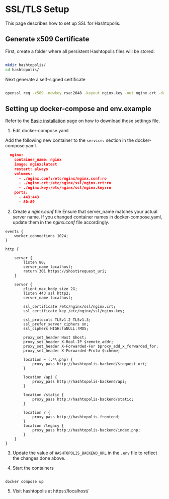 # SSL/TLS Setup

This page describes how to set up SSL for Hashtopolis.

## Generate x509 Certificate
First, create a folder where all persistent Hashtopolis files will be stored.

```bash

mkdir hashtopolis/
cd hashtopolis/

```

Next generate a self-signed certificate

```bash

openssl req -x509 -newkey rsa:2048 -keyout nginx.key -out nginx.crt -days 365 -nodes

```

## Setting up docker-compose and env.example

Refer to the [Basic installation](../installation_guidelines/basic_install.md) page on how to download those settings file. 

1. Edit docker-compose.yaml

Add the following new container to the `service:` section in the docker-compose.yaml.

```json
  nginx:
    container_name: nginx
    image: nginx:latest
    restart: always
    volumes:
      - ./nginx.conf:/etc/nginx/nginx.conf:ro
      - ./nginx.crt:/etc/nginx/ssl/nginx.crt:ro
      - ./nginx.key:/etc/nginx/ssl/nginx.key:ro
    ports:
      - 443:443
      - 80:80
```

2. Create a *nginx.conf* file
Ensure that server_name matches your actual server name. If you changed container names in docker-compose.yaml, update them in the *nginx.conf* file accordingly.

```
events {
    worker_connections 1024;
}

http {

    server {
        listen 80;
        server_name localhost;
        return 301 https://$host$request_uri;
    }

    server {
        client_max_body_size 2G;
        listen 443 ssl http2;
        server_name localhost;

        ssl_certificate /etc/nginx/ssl/nginx.crt;
        ssl_certificate_key /etc/nginx/ssl/nginx.key;

        ssl_protocols TLSv1.2 TLSv1.3;
        ssl_prefer_server_ciphers on;
        ssl_ciphers HIGH:!aNULL:!MD5;

        proxy_set_header Host $host;
        proxy_set_header X-Real-IP $remote_addr;
        proxy_set_header X-Forwarded-For $proxy_add_x_forwarded_for;
        proxy_set_header X-Forwarded-Proto $scheme;

        location ~ (.*\.php) {
            proxy_pass http://hashtopolis-backend/$request_uri;
        }

        location /api {
            proxy_pass http://hashtopolis-backend/api;
        }

        location /static {
            proxy_pass http://hashtopolis-backend/static;
        }

        location / {
            proxy_pass http://hashtopolis-frontend;
        }
        location /legacy {
            proxy_pass http://hashtopolis-backend/index.php;
        }
    }
}
```

3. Update the value of `HASHTOPOLIS_BACKEND_URL` in the `.env` file to reflect the changes done above. 

4. Start the containers
```

docker compose up

```
5. Visit hashtopolis at https://localhost/